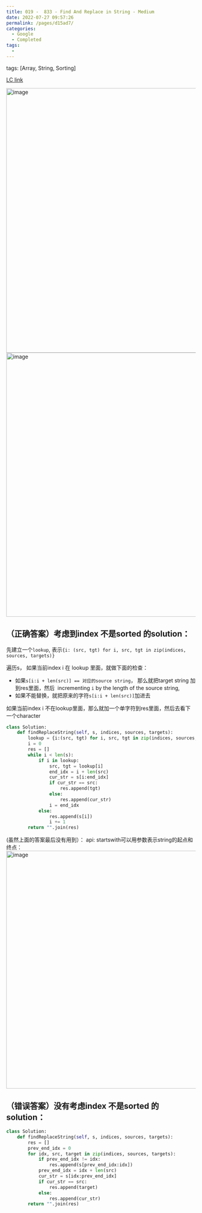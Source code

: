 ```yaml
---
title: 019 -  833 - Find And Replace in String - Medium
date: 2022-07-27 09:57:26
permalink: /pages/d15ad7/
categories:
  - Google
  - Completed
tags:
  - 
---
```

tags: [Array, String, Sorting]

[LC link](https://leetcode.cn/problems/find-and-replace-in-string/)

<img width="704" alt="image" src="https://user-images.githubusercontent.com/41789327/180708414-7a33b02a-69ee-45bd-a1d2-0344762b9582.png">
<img width="703" alt="image" src="https://user-images.githubusercontent.com/41789327/180708479-cf211369-3a8e-4508-bac1-de0cd23d90d9.png">

## （正确答案）考虑到index 不是sorted 的solution：

先建立一个`lookup`, 表示`{i: (src, tgt) for i, src, tgt in zip(indices, sources, targets)}`

遍历s， 如果当前index i 在 lookup 里面，就做下面的检查：
- 如果`s[i:i + len(src)] == 对应的source string`， 那么就把target string 加到res里面，然后  incrementing `i` by the length of the source string, 
- 如果不能替换，就把原来的字符`s[i:i + len(src)]`加进去

如果当前index i 不在lookup里面，那么就加一个单字符到res里面，然后去看下一个character

```python
class Solution:
	def findReplaceString(self, s, indices, sources, targets):
		lookup = {i:(src, tgt) for i, src, tgt in zip(indices, sources, targets)}
		i = 0
		res = []
		while i < len(s):
			if i in lookup:
				src, tgt = lookup[i]
				end_idx = i + len(src)
				cur_str = s[i:end_idx]
				if cur_str == src:
					res.append(tgt)
				else:
					res.append(cur_str)
				i = end_idx
			else:
				res.append(s[i])
				i += 1
		return "".join(res)
```

(虽然上面的答案最后没有用到）： api: startswith可以用参数表示string的起点和终点：
<img width="633" alt="image" src="https://user-images.githubusercontent.com/41789327/180716747-dc9a39b3-ac5c-43ca-a641-6b8291107829.png">



## （错误答案）没有考虑index 不是sorted 的solution：
```python
class Solution:
	def findReplaceString(self, s, indices, sources, targets):
		res = []
		prev_end_idx = 0
		for idx, src, target in zip(indices, sources, targets):
			if prev_end_idx != idx:
				res.append(s[prev_end_idx:idx])
			prev_end_idx = idx + len(src)
			cur_str = s[idx:prev_end_idx]
			if cur_str == src:
				res.append(target)
			else:
				res.append(cur_str)
		return "".join(res)
```

